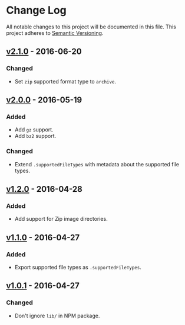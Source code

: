 # Change Log

All notable changes to this project will be documented in this file.
This project adheres to [Semantic Versioning](http://semver.org/).

## [v2.1.0] - 2016-06-20

### Changed

- Set `zip` supported format type to `archive`.

## [v2.0.0] - 2016-05-19

### Added

- Add `gz` support.
- Add `bz2` support.

### Changed

- Extend `.supportedFileTypes` with metadata about the supported file types.

## [v1.2.0] - 2016-04-28

### Added

- Add support for Zip image directories.

## [v1.1.0] - 2016-04-27

### Added

- Export supported file types as `.supportedFileTypes`.

## [v1.0.1] - 2016-04-27

### Changed

- Don't ignore `lib/` in NPM package.

[v2.1.0]: https://github.com/resin-io-modules/etcher-image-stream/compare/v2.0.0...v2.1.0
[v2.0.0]: https://github.com/resin-io-modules/etcher-image-stream/compare/v1.2.0...v2.0.0
[v1.2.0]: https://github.com/resin-io-modules/etcher-image-stream/compare/v1.1.0...v1.2.0
[v1.1.0]: https://github.com/resin-io-modules/etcher-image-stream/compare/v1.0.1...v1.1.0
[v1.0.1]: https://github.com/resin-io-modules/etcher-image-stream/compare/v1.0.0...v1.0.1
